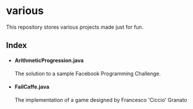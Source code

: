 # various

This repository stores various projects made just for fun.


## Index

* #### ArithmeticProgression.java

    The solution to a sample Facebook Programming Challenge.

* #### FailCaffe.java

    The implementation of a game designed by Francesco 'Ciccio' Granato
